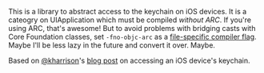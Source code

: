 This is a library to abstract access to the keychain on iOS devices. It is a cateogry on UIApplication which must be compiled *without ARC*. If you're using ARC, that's awesome! But to avoid problems with bridging casts with Core Foundation classes, set `-fno-objc-arc` as a [file-specific compiler flag](http://meandmark.com/blog/2011/10/xcode-4-setting-compiler-flags-for-a-single-file). Maybe I'll be less lazy in the future and convert it over. Maybe.

Based on [@kharrison](https://twitter.com/#!/kharrison)'s [blog post](http://useyourloaf.com/blog/2010/3/29/simple-iphone-keychain-access.html) on accessing an iOS device's keychain.